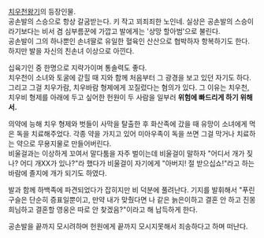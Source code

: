 [치우천왕기](%EC%B9%98%EC%9A%B0%EC%B2%9C%EC%99%95%EA%B8%B0.md)의 등장인물.  
공손발의 스승으로 항상 갈굼받는다. 키 작고 꾀죄죄한 노인네. 실상은 공손발의 스승이라기보다는 비서 겸 심부름꾼에 가깝고 발에게는 '상망
할아범'으로 불린다.  
공손발이 그의 하나뿐인 손녀딸로 유일한 혈육인 산산으로 협박하자 항복하기도 한다. 하지만 발을 자신의 친손녀 이상으로 아낀다.

십육기인 중 한명으로 지략가이며 통솔력도 좋다.  
치우천이 소녀와 토굴에 갇힐 때 지와 함께 처음부터 그 광경을 보고 있던 자기도 하다. 그리고 그걸 치우가람, 치우바람 형제에게 꼬질렀다는
혐의가 있다. 그 이유는 치우천, 치우비 형제를 아래에 두고 싶어한 헌원이 두 사람을 일부러 **위험에 빠드리게 하기 위해서.**

의약에 능해 치우 형제와 벗들이 사막을 탈출한 후 화산족에 갔을 때 유망이 소녀에게 먹은 독을 치료해주었다. 각종 약을 가지고 있어
미아우족이 독을 쓰면 그걸 막거나 치료하는 약으로 무용지물로 만들어버린다.  
비울걸과는 이상하게 꼬여서 말다툼을 자주 벌이는데 비울걸이 말하자 "어디서 개가 짖나? 어디 개XX가 있나?"라 했다가 비울걸이 자기에게
"아버지! 절 받으십쇼!"라고 하는 바람에 졸지에 개가 되기도 하였다.

발과 함께 하백족에 파견되었다가 잡히지만 비 덕분에 풀려난다. 기지를 발휘해서 "푸린구슬은 단순히 증표일뿐이고, 만약 내가 맞췄다면 나 같은
늙은이하고 결혼 안 하고 진몽희님하고 결혼할 영웅은 따로 안 찾겠음?"이라고 해 납득하게 한다.  

공손발을 끝까지 모시려하며 헌원에게 끝까지 모시지못해서 죄송하다고 하며 떠난다.  

